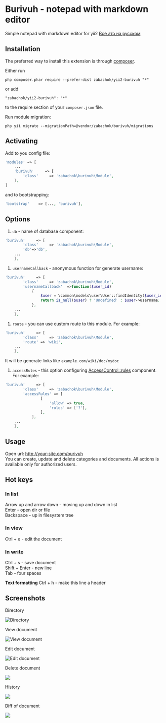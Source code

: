 # Burivuh - notepad with markdown editor
Simple notepad with markdown editor for yii2
[Все это на русском](https://zabachok.net/repositories/burivuh)

## Installation

The preferred way to install this extension is through [composer](http://getcomposer.org/download/).

Either run

```
php composer.phar require --prefer-dist zabachok/yii2-burivuh "*"
```

or add

```
"zabachok/yii2-burivuh": "*"
```

to the require section of your `composer.json` file.

Run module migration:
```
php yii migrate --migrationPath=@vendor/zabachok/burivuh/migrations
```


## Activating

Add to you config file:

```php
'modules' => [
    ...
    'burivuh'     => [
        'class'     => 'zabachok\burivuh\Module',
    ],
]
```
and to bootstrapping:

```php
'bootstrap'    => [..., 'burivuh'],
```

## Options

1. `db` - name of database component: 
```php
'burivuh'     => [
        'class'     => 'zabachok\burivuh\Module',
        'db'=>'db',
    ...
    ],
```
1. `usernameCallback` - anonymous function for generate username:
```php
'burivuh'     => [
        'class'     => 'zabachok\burivuh\Module',
        'usernameCallback'	=>function($user_id)
            {
                $user = \common\models\user\User::findIdentity($user_id);
                return is_null($user) ? 'Undefined' : $user->username;
            },
    ...
    ],
```
1. `route` - you can use custom route to this module. For example:
```php
'burivuh'     => [
        'class'     => 'zabachok\burivuh\Module',
        'route' => 'wiki',
    ...
    ],
```
It will be generate links like `example.com/wiki/doc/mydoc`
1. `accessRules` - this option configuring [AccessControl::rules](http://www.yiiframework.com/doc-2.0/yii-filters-accesscontrol.html) component. For example:
```php
'burivuh'     => [
        'class'     => 'zabachok\burivuh\Module',
        'accessRules' => [
                [
                    'allow' => true,
                    'roles' => ['?'],
                ],
            ],
    ...
    ],
```

## Usage

Open url: http://your-site.com/burivuh  
You can create, update and delete categories and documents. All actions is available only for authorized users.


## Hot keys

### In list
Arrow up and arrow down - moving up and down in list  
Enter - open dir or file  
Backspace - up in filesystem tree  
### In view
Ctrl + e - edit the document  
### In write
Ctrl + s - save document  
Shift + Enter - new line  
Tab - four spaces

**Text formatting**
Ctrl + h - make this line a header

## Screenshots

Directory

![Directory](https://zabachok.net/data/files/burivuh/root.jpg)

View document

![View document](https://zabachok.net/data/files/burivuh/view.jpg)

Edit document

![Edit document](https://zabachok.net/data/files/burivuh/edit.jpg)

Delete document

![](https://zabachok.net/data/files/burivuh/delete.jpg)

History

![](https://zabachok.net/data/files/burivuh/history.jpg)

Diff of document

![](https://zabachok.net/data/files/burivuh/diff.jpg)
